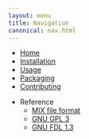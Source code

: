 ```yaml
---
layout: menu
title: Navigation
canonical: nav.html
---
```


* [Home](home.html)
* [Installation](installation.html)
* [Usage](usage.html)
* [Packaging](packaging.html)
* [Contributing](contributing.html)


[//]: #
* Reference
  * [MIX file format](mix-format.html)
  * [GNU GPL 3](gpl3.html)
  * [GNU FDL 1.3](gfdl.html)
